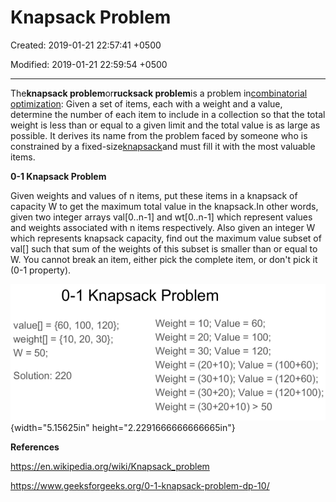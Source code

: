 # Knapsack Problem

Created: 2019-01-21 22:57:41 +0500

Modified: 2019-01-21 22:59:54 +0500

---

The**knapsack problem**or**rucksack problem**is a problem in[combinatorial optimization](https://en.wikipedia.org/wiki/Combinatorial_optimization): Given a set of items, each with a weight and a value, determine the number of each item to include in a collection so that the total weight is less than or equal to a given limit and the total value is as large as possible. It derives its name from the problem faced by someone who is constrained by a fixed-size[knapsack](https://en.wikipedia.org/wiki/Knapsack)and must fill it with the most valuable items.



**0-1 Knapsack Problem**

Given weights and values of n items, put these items in a knapsack of capacity W to get the maximum total value in the knapsack.In other words, given two integer arrays val[0..n-1] and wt[0..n-1] which represent values and weights associated with n items respectively. Also given an integer W which represents knapsack capacity, find out the maximum value subset of val[] such that sum of the weights of this subset is smaller than or equal to W. You cannot break an item, either pick the complete item, or don't pick it (0-1 property).

![knapsack-problem](media/Knapsack-Problem-image1.png){width="5.15625in" height="2.2291666666666665in"}





**References**

<https://en.wikipedia.org/wiki/Knapsack_problem>

<https://www.geeksforgeeks.org/0-1-knapsack-problem-dp-10/>

